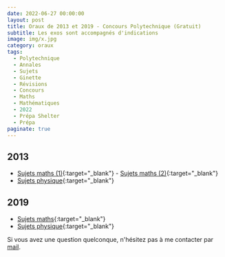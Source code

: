 ```yaml
---
date: 2022-06-27 00:00:00
layout: post
title: Oraux de 2013 et 2019 - Concours Polytechnique (Gratuit)
subtitle: Les exos sont accompagnés d'indications
image: img/x.jpg
category: oraux
tags:
  - Polytechnique
  - Annales
  - Sujets
  - Ginette
  - Révisions
  - Concours
  - Maths
  - Mathématiques
  - 2022
  - Prépa Shelter
  - Prépa
paginate: true
---
```


## 2013

- [Sujets maths (1)](/assets/documents/oraux/X2013M.pdf){:target="_blank"} - [Sujets maths (2)](/assets/documents/oraux/X2013M2.pdf){:target="_blank"}
- [Sujets physique](/assets/documents/oraux/X2013P.pdf){:target="_blank"}

## 2019

- [Sujets maths](/assets/documents/oraux/Maths-MP-2019.pdf){:target="_blank"}
- [Sujets physique](/assets/documents/oraux/Physique-MP-2019.pdf){:target="_blank"}

Si vous avez une question quelconque, n'hésitez pas à me contacter par [mail](https://www.prepashelter.com/contact/).

